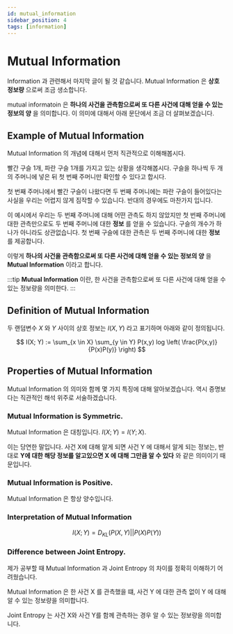 ```yaml
---
id: mutual_information
sidebar_position: 4
tags: [information]
---
```


# Mutual Information

Information 과 관련해서 마지막 글이 될 것 같습니다. Mutual Information 은 **상호 정보량** 으로써 조금 생소합니다. 

mutual informatoin 은 **하나의 사건을 관측함으로써 또 다른 사건에 대해 얻을 수 있는 정보의 양** 을 의미합니다. 이 의미에 대해서 아래 문단에서 조금 더 살펴보겠습니다.


## Example of Mutual Information

Mutual Information 의 개념에 대해서 먼저 직관적으로 이해해봅시다. 

빨간 구슬 1개, 파란 구슬 1개를 가지고 있는 상황을 생각해봅시다. 구슬을 하나씩 두 개의 주머니에 넣은 뒤 첫 번째 주머니만 확인할 수 있다고 합시다. 

첫 번째 주머니에서 빨간 구슬이 나왔다면 두 번째 주머니에는 파란 구슬이 들어있다는 사실을 우리는 어렵지 않게 짐작할 수 있습니다. 반대의 경우에도 마찬가지 입니다. 

이 예시에서 우리는 두 번째 주머니에 대해 어떤 관측도 하지 않았지만 첫 번째 주머니에 대한 관측만으로도 두 번째 주머니에 대한 **정보** 를 얻을 수 있습니다. 구슬의 개수가 하나가 아니라도 상관없습니다. 첫 번째 구슬에 대한 관측은 두 번째 주머니에 대한 **정보** 를 제공합니다.

이렇게 **하나의 사건을 관측함으로써 또 다른 사건에 대해 얻을 수 있는 정보의 양** 을 **Mutual Information** 이라고 합니다.

:::tip
**Mutual Information** 이란, 한 사건을 관측함으로써 또 다른 사건에 대해 얻을 수 있는 정보량을 의미한다.
:::

## Definition of Mutual Information

두 랜덤변수 $X$ 와 $Y$ 사이의 상호 정보는 $I(X, Y)$ 라고 표기하며 아래와 같이 정의됩니다.

$$
I(X; Y) := \sum_{x \in X} \sum_{y \in Y} P(x,y) log \left(  \frac{P(x,y)}{P(x)P(y)} \right)
$$

## Properties of Mutual Information

Mutual Information 의 의미와 함께 몇 가지 특징에 대해 알아보겠습니다. 역시 증명보다는 직관적인 해석 위주로 서술하겠습니다.

### Mutual Information is Symmetric.

Mutual Information 은 대칭입니다. $I(X;Y) = I(Y;X)$.

이는 당연한 말입니다. 사건 X에 대해 알게 되면 사건 Y 에 대해서 알게 되는 정보는, 반대로 **Y에 대한 해당 정보를 알고있으면 X 에 대해 그만큼 알 수 있다** 와 같은 의미이기 때문입니다.

### Mutual Information is Positive. 

Mutual Information 은 항상 양수입니다.

### Interpretation of Mutual Information

$$
I(X;Y) = D_{KL} \left( P(X,Y) || P(X)P(Y)  \right)
$$

### Difference between Joint Entropy.

제가 공부할 때 Mutual Information 과 Joint Entropy 의 차이를 정확히 이해하기 어려웠습니다.

Mutual Information 은 한 사건 X 를 관측했을 떄, 사건 Y 에 대한 관측 없이 Y 에 대해 알 수 있는 정보량을 의미합니다.

Joint Entropy 는 사건 X와 사건 Y를 함께 관측하는 경우 알 수 있는 정보량을 의미합니다.